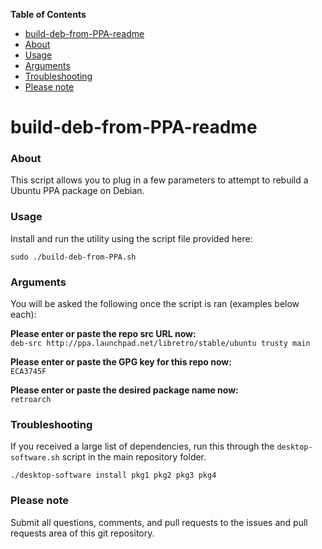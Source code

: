 <!-- START doctoc generated TOC please keep comment here to allow auto update -->
<!-- DON'T EDIT THIS SECTION, INSTEAD RE-RUN doctoc TO UPDATE -->
**Table of Contents**

- [build-deb-from-PPA-readme](#build-deb-from-ppa-readme)
- [About](#about)
- [Usage](#usage)
- [Arguments](#arguments)
- [Troubleshooting](#troubleshooting)
- [Please note](#please-note)

<!-- END doctoc generated TOC please keep comment here to allow auto update -->

# build-deb-from-PPA-readme

### About
This script allows you to plug in a few parameters to attempt to rebuild a Ubuntu PPA package on Debian.
 
### Usage

Install and run the utility using the script file provided here:
```
sudo ./build-deb-from-PPA.sh
```

### Arguments
You will be asked the following once the script is ran (examples below each):

**Please enter or paste the repo src URL now:**  
`deb-src http://ppa.launchpad.net/libretro/stable/ubuntu trusty main`

**Please enter or paste the GPG key for this repo now:**  
`ECA3745F `

**Please enter or paste the desired package name now:**  
`retroarch`

### Troubleshooting

If you received a large list of dependencies, run this through the `desktop-software.sh` script in the main repository folder.

```
./desktop-software install pkg1 pkg2 pkg3 pkg4
```

### Please note

Submit all questions, comments, and pull requests to the issues and pull requests area of this git repository.
